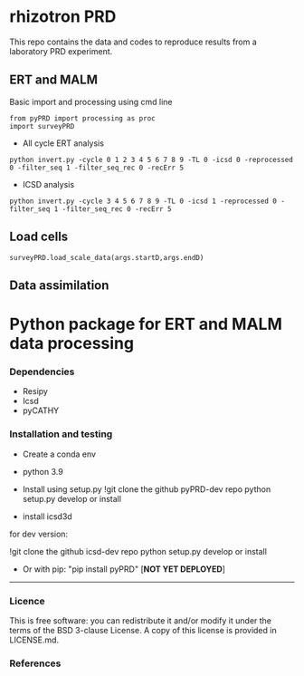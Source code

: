 # rhizotron PRD
This repo contains the data and codes to reproduce results from a laboratory PRD experiment. 
 
## ERT and MALM
Basic import and processing using cmd line

``` {bash}
from pyPRD import processing as proc
import surveyPRD
```

- All cycle ERT analysis 
``` {bash}
python invert.py -cycle 0 1 2 3 4 5 6 7 8 9 -TL 0 -icsd 0 -reprocessed 0 -filter_seq 1 -filter_seq_rec 0 -recErr 5
```

-  ICSD analysis 
``` {bash}
python invert.py -cycle 3 4 5 6 7 8 9 -TL 0 -icsd 1 -reprocessed 0 -filter_seq 1 -filter_seq_rec 0 -recErr 5
```


## Load cells
``` {bash}
surveyPRD.load_scale_data(args.startD,args.endD)
```

## Data assimilation





# Python package for ERT and MALM data processing


### Dependencies
- Resipy
- Icsd
- pyCATHY 

### Installation and testing

* Create a conda env
- python 3.9
* Install using setup.py
!git clone the github pyPRD-dev repo
python setup.py develop or install

+ install icsd3d

for dev version:

!git clone the github icsd-dev repo
python setup.py develop or install

* Or with pip: "pip install pyPRD" [**NOT YET DEPLOYED**]


---

### Licence ###
This is free software: you can redistribute it and/or modify it under the terms of the BSD 3-clause License. A copy of this license is provided in LICENSE.md.

### References ###



